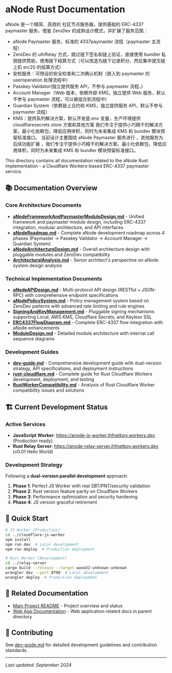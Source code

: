 # aNode Rust Documentation

aNode 是一个精简、高效的 社区节点服务器，提供基础的 ERC-4337 paymaster 服务，借鉴 ZeroDev 的成熟设计模式，并扩展了服务范围：
- aNode Paymaster 服务，标准的 4337paymaster 流程（paymaster 主流程）
- ZeroDev 的 ultrRelay 方式，跳过链下签名和链上验证，直接使用 bundler 私钥提供赞助，使用链下结算方式（可以改造为链下记录积分，然后集中提交链上扣 erc20 的结算方式）
- 安检服务：可预设的安全检查和二次确认机制（嵌入到 paymaster 的 useroperation 处理流程中）
- Passkey Validator(独立提供服务 API，不参与 paymaster 流程，)
- Account Manager（Web 版本，依赖外部 KMS，独立提供 Web 服务，默认不参与 paymaster 流程，可以被组合到流程中）
- Guardian System（依赖链上合约和 KMS，独立提供服务 API，默认不参与 paymaster 流程）
- KMS：提供系列解决方案，默认开发是.env 变量，生产环境提供 cloudflaresecrets store 方案和其他方案
我们专注于提供小巧精干的解决方案，最小化依赖包，降低应用体积，同时为未来集成 KMS 和 bundler 模块预留标准接口。
当前设计主要围绕 aNode Paymaster 服务进行
，其他服务为后续功能扩展
，我们专注于提供小巧精干的解决方案，最小化依赖包，降低应用体积，同时为未来集成 KMS 和 bundler 模块预留标准接口。

This directory contains all documentation related to the aNode Rust implementation - a Cloudflare Workers-based ERC-4337 paymaster service.

## 📚 Documentation Overview

### Core Architecture Documents
- **[aNodeFrameworkAndPaymasterModuleDesign.md](aNodeFrameworkAndPaymasterModuleDesign.md)** - Unified framework and paymaster module design, including ERC-4337 integration, modular architecture, and API interfaces
- **[aNodeRoadmap.md](aNodeRoadmap.md)** - Complete aNode development roadmap across 4 phases (Paymaster → Passkey Validator → Account Manager → Guardian System)
- **[aNodeArchitectureDesign.md](aNodeArchitectureDesign.md)** - Overall architecture design with pluggable modules and ZeroDev compatibility
- **[ArchitecturalAnalysis.md](ArchitecturalAnalysis.md)** - Senior architect's perspective on aNode system design analysis

### Technical Implementation Documents
- **[aNodeAPIDesign.md](aNodeAPIDesign.md)** - Multi-protocol API design (RESTful + JSON-RPC) with comprehensive endpoint specifications
- **[aNodePolicySystem.md](aNodePolicySystem.md)** - Policy management system based on ZeroDev patterns with advanced rate limiting and rule engines
- **[SigningAndKeyManagement.md](SigningAndKeyManagement.md)** - Pluggable signing mechanisms supporting Local, AWS KMS, Cloudflare Secrets, and Keyless SSL
- **[ERC4337FlowDiagram.md](ERC4337FlowDiagram.md)** - Complete ERC-4337 flow integration with aNode enhancements
- **[ModuleDesign.md](ModuleDesign.md)** - Detailed module architecture with internal call sequence diagrams

### Development Guides
- **[dev-guide.md](dev-guide.md)** - Comprehensive development guide with dual-version strategy, API specifications, and deployment instructions
- **[rust-cloudflare.md](rust-cloudflare.md)** - Complete guide for Rust Cloudflare Workers development, deployment, and testing
- **[RustWorkerCompatibility.md](RustWorkerCompatibility.md)** - Analysis of Rust Cloudflare Worker compatibility issues and solutions

## 🏗️ Current Development Status

### Active Services
- **JavaScript Worker**: https://anode-js-worker.jhfnetboy.workers.dev (Production ready)
- **Rust Relay Server**: https://anode-relay-server.jhfnetboy.workers.dev (v0.01 Hello World)

### Development Strategy
Following a **dual-version parallel development** approach:
1. **Phase 1**: Perfect JS Worker with real SBT/PNT/security validation
2. **Phase 2**: Rust version feature parity on Cloudflare Workers
3. **Phase 3**: Performance optimization and security hardening
4. **Phase 4**: JS version graceful retirement

## 🚀 Quick Start

```bash
# JS Worker (Production)
cd ../cloudflare-js-worker
npm install
npm run dev  # Local development
npm run deploy  # Production deployment

# Rust Worker (Development)
cd ../relay-server
cargo build --release --target wasm32-unknown-unknown
wrangler dev --port 8790  # Local development
wrangler deploy  # Production deployment
```

## 📖 Related Documentation

- [Main Project README](../../README.md) - Project overview and status
- [Web App Documentation](../) - Web application related docs in parent directory

## 🤝 Contributing

See [dev-guide.md](dev-guide.md) for detailed development guidelines and contribution standards.

---

*Last updated: September 2024*
